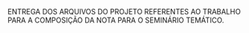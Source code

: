 ENTREGA DOS ARQUIVOS DO PROJETO REFERENTES AO TRABALHO PARA A COMPOSIÇÃO DA NOTA PARA O SEMINÁRIO TEMÁTICO.
